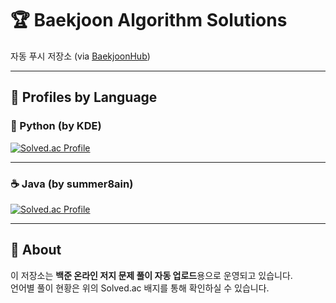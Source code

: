 # 🏆 Baekjoon Algorithm Solutions

자동 푸시 저장소 (via [BaekjoonHub](https://github.com/BaekjoonHub/BaekjoonHub))  

---

## 📌 Profiles by Language  

### 🐍 Python (by **KDE**)  
[![Solved.ac Profile](http://mazassumnida.wtf/api/v2/generate_badge?boj=kdeun8485)](https://solved.ac/kdeun8485/)  

---

### ☕ Java (by **summer8ain**)  
[![Solved.ac Profile](http://mazassumnida.wtf/api/v2/generate_badge?boj=summer8ain)](https://solved.ac/summer8ain/)  

---

## 🚀 About  
이 저장소는 **백준 온라인 저지 문제 풀이 자동 업로드**용으로 운영되고 있습니다.  
언어별 풀이 현황은 위의 Solved.ac 배지를 통해 확인하실 수 있습니다.  
